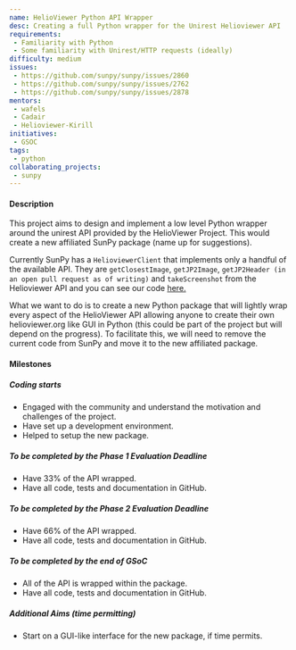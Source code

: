 ```yaml
---
name: HelioViewer Python API Wrapper
desc: Creating a full Python wrapper for the Unirest Helioviewer API
requirements:
 - Familiarity with Python
 - Some familiarity with Unirest/HTTP requests (ideally)
difficulty: medium
issues:
 - https://github.com/sunpy/sunpy/issues/2860
 - https://github.com/sunpy/sunpy/issues/2762
 - https://github.com/sunpy/sunpy/issues/2878
mentors:
 - wafels
 - Cadair
 - Helioviewer-Kirill
initiatives:
 - GSOC
tags:
 - python
collaborating_projects:
 - sunpy
---
```


#### Description

This project aims to design and implement a low level Python wrapper around the unirest API provided by the HelioViewer Project. This would create a new affiliated SunPy package (name up for suggestions).

Currently SunPy has a `HelioviewerClient` that implements only a handful of the available API.
They are `getClosestImage`, `getJP2Image`, `getJP2Header (in an open pull request as of writing)` and `takeScreenshot` from the Helioviewer API and you can see our code [here.](https://github.com/sunpy/sunpy/blob/master/sunpy/net/helioviewer.py)

What we want to do is to create a new Python package that will lightly wrap every aspect of the HelioViewer API allowing anyone to create their own helioviewer.org like GUI in Python (this could be part of the project but will depend on the progress). To facilitate this, we will need to remove the current code from SunPy and move it to the new affiliated package.

#### Milestones

##### Coding starts

* Engaged with the community and understand the motivation and challenges of the project.
* Have set up a development environment.
* Helped to setup the new package.

##### To be completed by the Phase 1 Evaluation Deadline

* Have 33% of the API wrapped.
* Have all code, tests and documentation in GitHub.

##### To be completed by the Phase 2 Evaluation Deadline

* Have 66% of the API wrapped.
* Have all code, tests and documentation in GitHub.

##### To be completed by the end of GSoC

* All of the API is wrapped within the package.
* Have all code, tests and documentation in GitHub.

##### Additional Aims (time permitting)

* Start on a GUI-like interface for the new package, if time permits.
